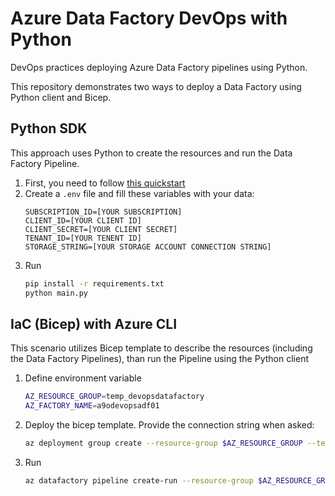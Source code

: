 # Azure Data Factory DevOps with Python
DevOps practices deploying Azure Data Factory pipelines using Python.

This repository demonstrates two ways to deploy a Data Factory using Python client and Bicep.

## Python SDK
This approach uses Python to create the resources and run the Data Factory Pipeline.

1. First, you need to follow [this quickstart](https://docs.microsoft.com/en-us/azure/data-factory/quickstart-create-data-factory-python)
1. Create a `.env` file and fill these variables with your data:
   ```
   SUBSCRIPTION_ID=[YOUR SUBSCRIPTION]
   CLIENT_ID=[YOUR CLIENT ID]
   CLIENT_SECRET=[YOUR CLIENT SECRET]
   TENANT_ID=[YOUR TENENT ID]
   STORAGE_STRING=[YOUR STORAGE ACCOUNT CONNECTION STRING]
   ```
1. Run
   ```bash
   pip install -r requirements.txt
   python main.py
   ```

## IaC (Bicep) with Azure CLI
This scenario utilizes Bicep template to describe the resources (including the Data Factory Pipelines), than run the Pipeline using the Python client

1. Define environment variable
   ```bash
   AZ_RESOURCE_GROUP=temp_devopsdatafactory
   AZ_FACTORY_NAME=a9odevopsadf01
   ```
1. Deploy the bicep template. Provide the connection string when asked:
   ```bash
   az deployment group create --resource-group $AZ_RESOURCE_GROUP --template-file main.bicep
   ```
1. Run
   ```bash
   az datafactory pipeline create-run --resource-group $AZ_RESOURCE_GROUP --factory-name $AZ_FACTORY_NAME --name "copyPipeline"
   ```
